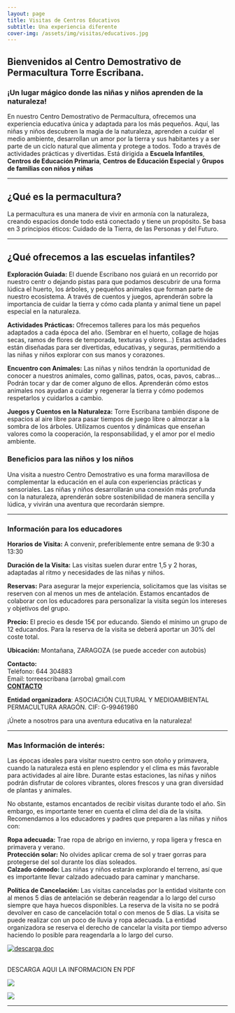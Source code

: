 ```yaml
---
layout: page
title: Visitas de Centros Educativos
subtitle: Una experiencia diferente
cover-img: /assets/img/visitas/educativos.jpg
---
```



## Bienvenidos al Centro Demostrativo de Permacultura <span class="letralogo"> Torre Escribana. </span>
### ¡Un lugar mágico donde las niñas y niños aprenden de la naturaleza!

En nuestro Centro Demostrativo de Permacultura, ofrecemos una experiencia educativa única y adaptada para los más pequeños. Aquí, las niñas y niños descubren la magia de la naturaleza, aprenden a cuidar el medio ambiente, desarrollan un amor por la tierra y sus habitantes y a ser parte de un ciclo natural que alimenta y protege a todos. Todo a través de actividades prácticas y divertidas. Está dirigida a **Escuela Infantiles**, 
**Centros de Educación Primaria**, **Centros de Educación Especial** y **Grupos de familias con niños y niñas** 
<hr>

## ¿Qué es la permacultura?
La permacultura es una manera de vivir en armonía con la naturaleza, creando espacios donde todo está conectado y tiene un propósito. Se basa en 3 principios éticos: Cuidado de la Tierra, de las Personas y del Futuro. 
<hr>

## ¿Qué ofrecemos a las escuelas infantiles?
**Exploración Guiada:** El duende Escribano nos guiará en un recorrido por nuestro centr  o dejando pistas para que podamos descubrir de una forma lúdica el huerto, los árboles, y pequeños animales que forman parte de nuestro ecosistema.  A través de cuentos y juegos, aprenderán sobre la importancia de cuidar la tierra y cómo cada planta y animal tiene un papel especial en la naturaleza.

**Actividades Prácticas:** Ofrecemos talleres para los más pequeños adaptados a cada época del año. (Sembrar en el huerto, collage de hojas secas, ramos de flores de temporada, texturas y olores...)
Estas actividades están diseñadas para ser divertidas, educativas, y seguras, permitiendo a las niñas y niños explorar con sus manos y corazones.

**Encuentro con Animales:** Las niñas y niños tendrán la oportunidad de conocer a nuestros animales, como gallinas, patos, ocas, pavos, cabras... Podrán tocar y dar de comer alguno de ellos.
Aprenderán cómo estos animales nos ayudan a cuidar y regenerar la tierra y cómo podemos respetarlos y cuidarlos a cambio.

**Juegos y Cuentos en la Naturaleza:** Torre Escribana también dispone de espacios al aire libre para pasar tiempos de juego libre o almorzar a la sombra de los árboles. Utilizamos cuentos y dinámicas que enseñan valores como la cooperación, la responsabilidad, y el amor por el medio ambiente.

### Beneficios para las niños y los niños
Una visita a nuestro Centro Demostrativo es una forma maravillosa de complementar la educación en el aula con experiencias prácticas y sensoriales. Las niñas y niños desarrollarán una conexión más profunda con la naturaleza, aprenderán sobre sostenibilidad de manera sencilla y lúdica, y vivirán una aventura que recordarán siempre.
<hr>

### Información para los educadores
**Horarios de Visita:** A convenir, preferiblemente entre semana de 9:30 a 13:30

**Duración de la Visita:** Las visitas suelen durar entre 1,5 y 2 horas, adaptadas al ritmo y necesidades de las niñas y niños. 

**Reservas:** Para asegurar la mejor experiencia, solicitamos que las visitas se reserven con al menos un mes de antelación. Estamos encantados de colaborar con los educadores para personalizar la visita según los intereses y objetivos del grupo. 

**Precio:** El precio es desde 15€ por educando. Siendo el mínimo un grupo de 12 educandos. Para la reserva de la visita se deberá aportar un 30% del coste total. 

**Ubicación:** Montañana, ZARAGOZA (se puede acceder con autobús) 

**Contacto:**  
Teléfono: 644 304883  
Email: torreescribana (arroba) gmail.com  
<a href="{{ '/contacto' | absolute_url  }}"><strong>CONTACTO</strong>
</a>

**Entidad organizadora**: ASOCIACIÓN CULTURAL Y MEDIOAMBIENTAL PERMACULTURA ARAGÓN. CIF: G-99461980

<span class="letralogo"> ¡Únete a nosotros para una aventura educativa en la naturaleza!  </span>

<hr>

### Mas Información de interés:  
Las épocas ideales para visitar nuestro centro son otoño y primavera, cuando la naturaleza está en pleno esplendor y el clima es más favorable para actividades al aire libre. Durante estas estaciones, las niñas y niños podrán disfrutar de colores vibrantes, olores frescos y una gran diversidad de plantas y animales.

No obstante, estamos encantados de recibir visitas durante todo el año. Sin embargo, es importante tener en cuenta el clima del día de la visita. Recomendamos a los educadores y padres que preparen a las niñas y niños con:

**Ropa adecuada:** Trae ropa de abrigo en invierno, y ropa ligera y fresca en primavera y verano.  
**Protección solar:** No olvides aplicar crema de sol y traer gorras para protegerse del sol durante los días soleados.  
**Calzado cómodo:** Las niñas y niños estarán explorando el terreno, así que es importante llevar calzado adecuado para caminar y mancharse.  

**Política de Cancelación:** Las visitas canceladas por la entidad visitante con al menos 5 días de antelación se deberán reagendar a lo largo del curso siempre que haya huecos disponibles. La reserva de la visita no se podrá devolver en caso de cancelación total o con menos de 5 días. La visita se puede realizar con un poco de lluvia y ropa adecuada. La entidad organizadora se reserva el derecho de cancelar la visita por tiempo adverso haciendo lo posible para reagendarla a lo largo del curso. 


<div class="centrado">

  <a href="https://torre-escribana.com/assets/docs/folleto_escuelas_torre_escribana.pdf" target=_blank>  
  <div class="zoom-basico">
    <img class="img2"
      src="{{ '/assets/img/links/pdf_download.jpg' | absolute_url  }}" alt="descarga doc"
       />  
       </div>      
</a>
</div>
<br>

DESCARGA AQUI LA INFORMACION EN PDF

<a href="../assets/img/proyecto/nuevas/casaarbol2.jpg" target="_blank"><img class=img1 src="../assets/img/proyecto/nuevas/casaarbol2.jpg"/> </a>


<a href="../assets/img/proyecto/nuevas/zonajuegos.jpg" target="_blank"><img class=img1 src="../assets/img/proyecto/nuevas/zonajuegos.jpg"/> </a>

<hr>

